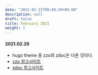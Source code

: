 ```yaml
---
date: "2021-02-22T00:08:29+09:00"
description: null
draft: false
title: February 2021
weight: 1
---
```


#### 2021.02.26
- hugo theme 중 zzo와 zdoc은 다른 것이다.
- [zzo 참고사이트](https://zzo-docs.vercel.app/zzo/)
- [zdoc 참고사이트](https://zzo-docs.vercel.app/zdoc)